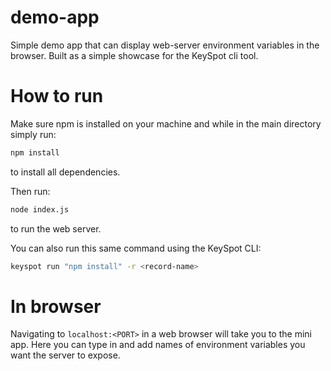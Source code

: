 # demo-app
Simple demo app that can display web-server environment variables in the browser. Built as a simple showcase for the KeySpot cli tool.

# How to run
Make sure npm is installed on your machine and while in the main directory simply run:
```bash
npm install
```
to install all dependencies.

Then run:
```bash
node index.js
```
to run the web server.

You can also run this same command using the KeySpot CLI:
```bash
keyspot run "npm install" -r <record-name>
```

# In browser
Navigating to ```localhost:<PORT>``` in a web browser will take you to the mini app. Here you can type in and add names of environment variables you want the server to expose.
